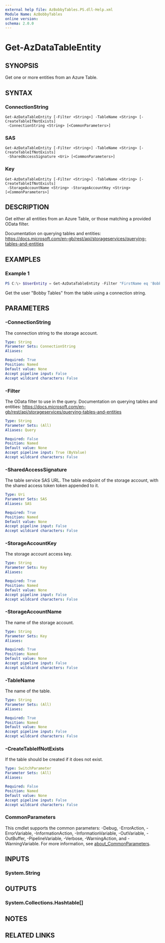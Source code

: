 ```yaml
---
external help file: AzBobbyTables.PS.dll-Help.xml
Module Name: AzBobbyTables
online version:
schema: 2.0.0
---
```


# Get-AzDataTableEntity

## SYNOPSIS
Get one or more entities from an Azure Table.

## SYNTAX

### ConnectionString
```
Get-AzDataTableEntity [-Filter <String>] -TableName <String> [-CreateTableIfNotExists]
 -ConnectionString <String> [<CommonParameters>]
```

### SAS
```
Get-AzDataTableEntity [-Filter <String>] -TableName <String> [-CreateTableIfNotExists]
 -SharedAccessSignature <Uri> [<CommonParameters>]
```

### Key
```
Get-AzDataTableEntity [-Filter <String>] -TableName <String> [-CreateTableIfNotExists]
 -StorageAccountName <String> -StorageAccountKey <String> [<CommonParameters>]
```

## DESCRIPTION
Get either all entities from an Azure Table, or those matching a provided OData filter.

Documentation on querying tables and entities: https://docs.microsoft.com/en-gb/rest/api/storageservices/querying-tables-and-entities

## EXAMPLES

### Example 1
```powershell
PS C:\> $UserEntity = Get-AzDataTableEntity -Filter "FirstName eq 'Bobby' and LastName eq 'Tables'" -TableName $TableName -ConnectionString $ConnectionString
```

Get the user "Bobby Tables" from the table using a connection string.

## PARAMETERS

### -ConnectionString
The connection string to the storage account.

```yaml
Type: String
Parameter Sets: ConnectionString
Aliases:

Required: True
Position: Named
Default value: None
Accept pipeline input: False
Accept wildcard characters: False
```

### -Filter
The OData filter to use in the query.
Documentation on querying tables and entities: https://docs.microsoft.com/en-gb/rest/api/storageservices/querying-tables-and-entities

```yaml
Type: String
Parameter Sets: (All)
Aliases: Query

Required: False
Position: Named
Default value: None
Accept pipeline input: True (ByValue)
Accept wildcard characters: False
```

### -SharedAccessSignature
The table service SAS URL.
The table endpoint of the storage account, with the shared access token token appended to it.

```yaml
Type: Uri
Parameter Sets: SAS
Aliases: SAS

Required: True
Position: Named
Default value: None
Accept pipeline input: False
Accept wildcard characters: False
```

### -StorageAccountKey
The storage account access key.

```yaml
Type: String
Parameter Sets: Key
Aliases:

Required: True
Position: Named
Default value: None
Accept pipeline input: False
Accept wildcard characters: False
```

### -StorageAccountName
The name of the storage account.

```yaml
Type: String
Parameter Sets: Key
Aliases:

Required: True
Position: Named
Default value: None
Accept pipeline input: False
Accept wildcard characters: False
```

### -TableName
The name of the table.

```yaml
Type: String
Parameter Sets: (All)
Aliases:

Required: True
Position: Named
Default value: None
Accept pipeline input: False
Accept wildcard characters: False
```

### -CreateTableIfNotExists
If the table should be created if it does not exist.

```yaml
Type: SwitchParameter
Parameter Sets: (All)
Aliases:

Required: False
Position: Named
Default value: None
Accept pipeline input: False
Accept wildcard characters: False
```

### CommonParameters
This cmdlet supports the common parameters: -Debug, -ErrorAction, -ErrorVariable, -InformationAction, -InformationVariable, -OutVariable, -OutBuffer, -PipelineVariable, -Verbose, -WarningAction, and -WarningVariable. For more information, see [about_CommonParameters](http://go.microsoft.com/fwlink/?LinkID=113216).

## INPUTS

### System.String

## OUTPUTS

### System.Collections.Hashtable[]

## NOTES

## RELATED LINKS
